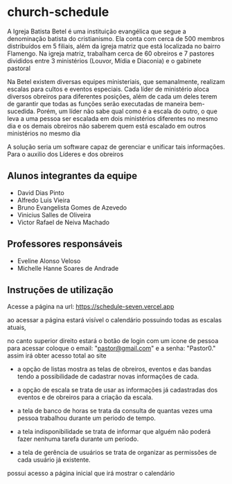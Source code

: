 # church-schedule
A Igreja Batista Betel é uma instituição evangélica que segue a denominação batista do cristianismo. Ela conta com cerca de 500 membros distribuídos em 5 filiais, além da igreja matriz que está localizada no bairro Flamengo. Na igreja matriz, trabalham cerca de 60 obreiros e 7 pastores divididos entre 3 ministérios (Louvor, Mídia e Diaconia) e o gabinete pastoral

Na Betel existem diversas equipes ministeriais, que semanalmente, realizam escalas para cultos e eventos especiais. Cada líder de ministério aloca diversos obreiros para diferentes posições, além de cada um deles terem de garantir que todas as funções serão executadas de maneira bem-sucedida. Porém, um líder não sabe qual como é a escala do outro, o que leva a uma pessoa ser escalada em dois ministérios diferentes no mesmo dia e os demais obreiros não saberem quem está escalado em outros ministérios no mesmo dia

A solução seria um software capaz de gerenciar e unificar tais informações. Para o auxilio dos Líderes e dos obreiros

## Alunos integrantes da equipe

* David Dias Pinto
* Alfredo Luis Vieira
* Bruno Evangelista Gomes de Azevedo
* Vinicius Salles de Oliveira
* Victor Rafael de Neiva Machado


## Professores responsáveis

* Eveline Alonso Veloso
* Michelle Hanne Soares de Andrade

## Instruções de utilização

Acesse a página na url: https://schedule-seven.vercel.app

ao acessar a página estará visível o calendário possuindo todas as escalas atuais, 

no canto superior direito estará o botão de login com um icone de pessoa
para acessar coloque o email: "pastor@gmail.com" e a senha: "Pastor0." assim irá obter acesso total ao site

* a opção de listas mostra as telas de obreiros, eventos e das bandas tendo a possibilidade de cadastrar novas informações de cada.

* a opção de escala se trata de usar as informações já cadastradas dos eventos e de obreiros para a criação da escala.

* a tela de banco de horas se trata da consulta de quantas vezes uma pessoa trabalhou durante um periodo de tempo.

* a tela indisponibilidade se trata de informar que alguém não poderá fazer nenhuma tarefa durante um periodo.

* a tela de gerência de usuários se trata de organizar as permissões de cada usuário já existente.

possui acesso a página inicial que irá mostrar o calendário

